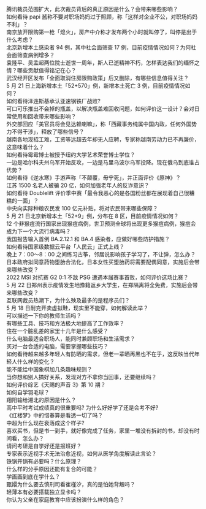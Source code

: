 腾讯裁员范围扩大，此次裁员背后的真正原因是什么？会带来哪些影响？  
如何看待 papi 酱称不要对职场妈妈过于照顾，称「这样对企业不公，对职场妈妈不利」？  
南京放开限购第一枪「熄火」，房产中介称才发布两个小时就叫停了，叫停是出于什么考虑？  
北京新增本土感染者 94 例，其中社会面筛查 17 例，目前疫情情况如何？为何社会面筛查病例增多？  
袁隆平、吴孟超两位院士逝世一周年，斯人已逝精神不朽，怎样表达我们的缅怀之情？哪些贡献值得铭记在心？  
武汉经开区发布「全面取消住房限购政策」后又删除，有哪些信息值得关注？  
5 月 21 日上海新增本土「52+570」例，新增本土死亡 3 例，目前疫情情况如何？  
如何看待泽连斯基承认亚速钢铁厂战败?  
可口可乐推出不会掉的瓶盖，以解决瓶盖难回收问题，如何评价这一设计？会对日常使用和回收带来哪些影响？  
外交部回应「美官员将会见达赖喇嘛」，称「西藏事务纯属中国内政，任何外国势力不得干涉」，释放了哪些信号？  
越南各地现招工难，工资等远超去年却无人应聘，专家称越南劳动力已不再廉价，这意味着什么？  
如何看待霉霉博士被授予纽约大学艺术荣誉博士学位？  
一边是哈尔科夫州乌军开始反攻，一边是马里乌波尔乌军投降。现在俄乌到底谁占优势？  
如何看待《逆水寒》手游声称「不颠覆，毋宁死」，并正面评价《原神》？  
江苏 1500 名老人被骗 20 亿，如何加强老年人的反诈意识？  
如何看待 Doublelift 评价季中赛「最令我恶心的是各国粉丝都在展现着自己很糟糕的一面」？  
中央向实际种粮农民发 100 亿元补贴，将对农民带来哪些保障？  
5 月 21 日北京新增本土「52+9」例，分布在 8 区，目前疫情情况如何？  
12 个非猴痘流行国家出现猴痘病例，世卫预测全球将出现更多猴痘病例，猴痘会成为下一个大流行病毒吗？  
我国报告输入首例 BA.2.12.1 和 BA.4 感染者，应做好哪些防护措施？  
如何看待国家级数据云平台「人民云」正式上线？  
晚上 7：00～8：00 之间练习古筝，邻居说影响孩子学习了，不让弹，怎么办？  
日本政府拟同意药物堕胎合法化，日本女性买堕胎药将需要配偶同意，实施后会带来哪些改变？  
2022 MSI 对抗赛 G2 0:1 不敌 PSG 遭遇本届赛事首败，如何评价这场比赛？  
5 月 22 日郑州表示疫情发生地豫籍返乡大学生，在郑隔离将全免费，实施后会带来哪些改变？  
互联网裁员热潮下，为什么殃及最多的是程序员们？  
5 月 18 日耐克开卖虚拟鞋，现实里不能穿，如何解读此举？  
可以描述一下你的教师生活吗？  
有哪些工具、技巧和方法极大地提高了工作效率？  
住在一个脏乱差的家里十几年是什么感受？  
什么电脑最适合职场人，能同时兼顾职场和生活需求？  
买对一台合适的电脑，需要掌握哪些技巧？  
如何看待越来越多年轻人有防晒的需求，但老一辈晒再黑也不在乎，这反映当代年轻人什么样的变化？  
能不能给中国象棋加几条趣味规则？  
当你想和别人搞好关系，发现对方不拿你当回事，还要继续吗？  
如何评价综艺《天赐的声音 3》第 10 期？  
如何自学羽毛球？  
翔阳输给湘北的原因是什么？  
高中平时考试成绩真的很重要吗? 为什么好好学了还是会考不好?  
《红楼梦》中的惜春算是看透一切了吗？  
中超为什么现在衰落成这个样子?  
喜欢买书，但是书一到手，就好像完成了任务，家里一堆没有拆封的书，却没有时间看，怎么办？  
请问考研是自学好还是报班好？  
专家表示近视手术无法治愈近视，如何从医学角度解读此言论？  
铁锅开锅有必要吗？什么原理？  
什么样的分手原因还能有复合的可能？  
学画画到底在学什么？  
甄嬛为什么要去慎刑司看崔槿汐，真的是怕她背叛吗？  
轻薄本有必要搭载独立显卡吗？  
你认为父亲在家庭教育中应该扮演什么样的角色？  
